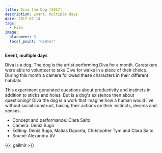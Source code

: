 ```yaml
---
title: Diva the Dog (2017)
description: Event, multiple days
date: 2017-07-14
tags:
  - Film
image:
  placement: 3
  focal_point: 'Center'
---
```

**Event, multiple days**

Diva is a dog. The dog is the artist performing Diva for a month. Caretakers were able to volunteer to take Diva for walks in a place of their choice. During this month a camera followed these characters in their different habitats.

This experiment generated questions about productivity and instincts in addition to sticks and holes. But is a dog's existence then about questioning? Diva the dog is a work that imagine how a human would live without social construct, basing their actions on their instincts, desires and senses.

- Concept and performance: Clara Saito
- Camera: Deniz Buga
- Editing: Deniz Buga, Matias Daporta, Christopher Tym and Clara Saito
- Sound: Alexandra AV

{{< gallmir >}}

<!--more-->
